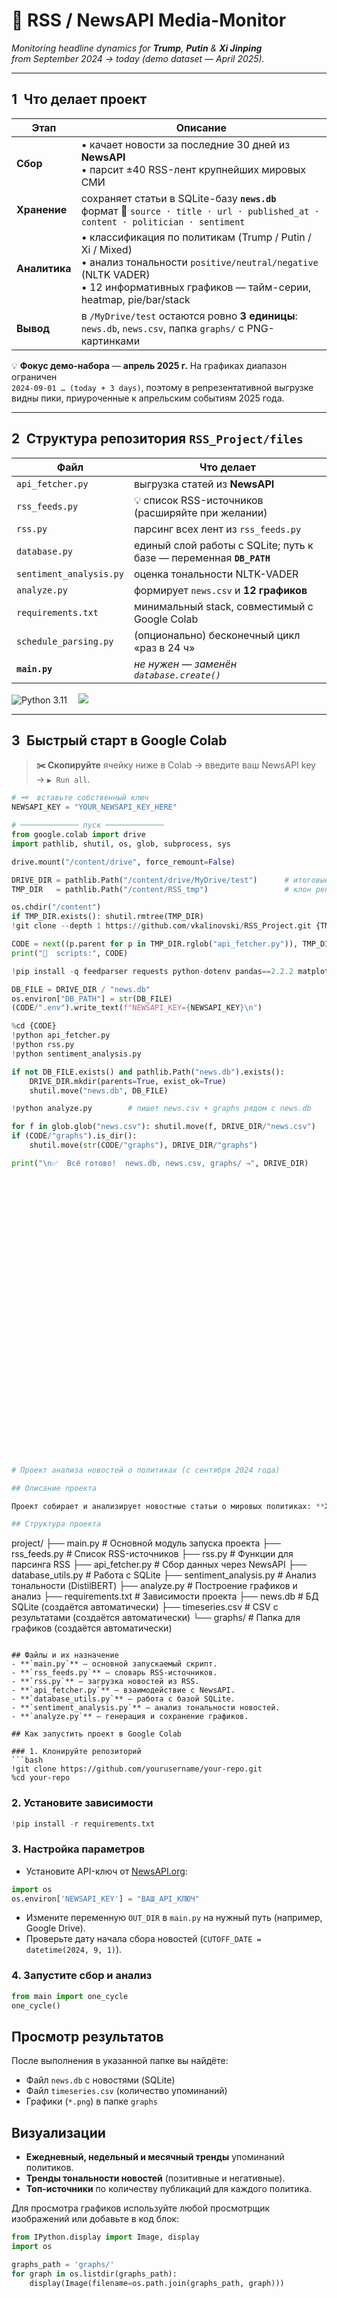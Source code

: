 <!-- ───────────────────────── README.md ───────────────────────── -->

# 📰 RSS / NewsAPI Media-Monitor  
*Monitoring headline dynamics for **Trump**, **Putin** & **Xi Jinping**  
from September 2024 → today (demo dataset — April 2025).*

---

## 1 Что делает проект
| Этап | Описание |
|------|----------|
| **Сбор** | • качает новости за последние 30 дней из **NewsAPI**<br>• парсит ±40 RSS-лент крупнейших мировых СМИ |
| **Хранение** | сохраняет статьи в SQLite-базу **`news.db`**<br>формат 💾 `source · title · url · published_at · content · politician · sentiment` |
| **Аналитика** | • классификация по политикам (Trump / Putin / Xi / Mixed)<br>• анализ тональности `positive/neutral/negative` (NLTK VADER)<br>• 12 информативных графиков — тайм-серии, heatmap, pie/bar/stack |
| **Вывод** | в `/MyDrive/test` остаются ровно **3 единицы**:<br>`news.db`, `news.csv`, папка `graphs/` с PNG-картинками |

💡 **Фокус демо-набора** — **апрель 2025 г.** На графиках диапазон ограничен  
`2024-09-01 … (today + 3 days)`, поэтому в репрезентативной выгрузке
видны пики, приуроченные к апрельским событиям 2025 года.

---

## 2 Структура репозитория `RSS_Project/files`

| Файл | Что делает |
|------|------------|
| `api_fetcher.py` | выгрузка статей из **NewsAPI** |
| `rss_feeds.py`   | 💡 список RSS-источников (расширяйте при желании) |
| `rss.py`         | парсинг всех лент из `rss_feeds.py` |
| `database.py`    | единый слой работы c SQLite; путь к базе — переменная **`DB_PATH`** |
| `sentiment_analysis.py` | оценка тональности NLTK-VADER |
| `analyze.py`     | формирует `news.csv` и **12 графиков** |
| `requirements.txt` | минимальный stack, совместимый с Google Colab |
| `schedule_parsing.py` | (опционально) бесконечный цикл «раз в 24 ч» |
| **`main.py`**    | *не нужен — заменён `database.create()`* |

<img src="https://img.shields.io/badge/python-3.11%2B-blue?logo=python" alt="Python 3.11"> 
<img src="https://img.shields.io/badge/Colab-compatible-yellow?logo=googlecolab">

---

## 3 Быстрый старт в Google Colab

> **✂️ Скопируйте** ячейку ниже в Colab → введите ваш NewsAPI key → `▶︎ Run all`.

```python
# 🗝️  вставьте собственный ключ
NEWSAPI_KEY = "YOUR_NEWSAPI_KEY_HERE"

# ───────────── пуск ─────────────
from google.colab import drive
import pathlib, shutil, os, glob, subprocess, sys

drive.mount("/content/drive", force_remount=False)

DRIVE_DIR = pathlib.Path("/content/drive/MyDrive/test")      # итоговые файлы
TMP_DIR   = pathlib.Path("/content/RSS_tmp")                 # клон репо (RAM)

os.chdir("/content")
if TMP_DIR.exists(): shutil.rmtree(TMP_DIR)
!git clone --depth 1 https://github.com/vkalinovski/RSS_Project.git {TMP_DIR}

CODE = next((p.parent for p in TMP_DIR.rglob("api_fetcher.py")), TMP_DIR)
print("📂  scripts:", CODE)

!pip install -q feedparser requests python-dotenv pandas==2.2.2 matplotlib==3.8.4 nltk tqdm

DB_FILE = DRIVE_DIR / "news.db"
os.environ["DB_PATH"] = str(DB_FILE)
(CODE/".env").write_text(f"NEWSAPI_KEY={NEWSAPI_KEY}\n")

%cd {CODE}
!python api_fetcher.py
!python rss.py
!python sentiment_analysis.py

if not DB_FILE.exists() and pathlib.Path("news.db").exists():
    DRIVE_DIR.mkdir(parents=True, exist_ok=True)
    shutil.move("news.db", DB_FILE)

!python analyze.py        # пишет news.csv + graphs рядом с news.db

for f in glob.glob("news.csv"): shutil.move(f, DRIVE_DIR/"news.csv")
if (CODE/"graphs").is_dir():
    shutil.move(str(CODE/"graphs"), DRIVE_DIR/"graphs")

print("\n✅  Всё готово!  news.db, news.csv, graphs/ →", DRIVE_DIR)


































# Проект анализа новостей о политиках (с сентября 2024 года)

## Описание проекта

Проект собирает и анализирует новостные статьи о мировых политиках: **Xi Jinping**, **Donald Trump** и **Vladimir Putin** с 1 сентября 2024 года. Новости извлекаются из RSS-лент ведущих мировых СМИ и через NewsAPI. Данные хранятся в SQLite и экспортируются в CSV. Выполняется анализ частоты упоминаний и тональности новостей, результаты визуализируются.

## Структура проекта

```
project/
├── main.py                    # Основной модуль запуска проекта
├── rss_feeds.py               # Список RSS-источников
├── rss.py                     # Функции для парсинга RSS
├── api_fetcher.py             # Сбор данных через NewsAPI
├── database_utils.py          # Работа с SQLite
├── sentiment_analysis.py      # Анализ тональности (DistilBERT)
├── analyze.py                 # Построение графиков и анализ
├── requirements.txt           # Зависимости проекта
├── news.db                    # БД SQLite (создаётся автоматически)
├── timeseries.csv             # CSV с результатами (создаётся автоматически)
└── graphs/                    # Папка для графиков (создаётся автоматически)
```

## Файлы и их назначение
- **`main.py`** – основной запускаемый скрипт.
- **`rss_feeds.py`** – словарь RSS-источников.
- **`rss.py`** – загрузка новостей из RSS.
- **`api_fetcher.py`** – взаимодействие с NewsAPI.
- **`database_utils.py`** – работа с базой SQLite.
- **`sentiment_analysis.py`** – анализ тональности новостей.
- **`analyze.py`** – генерация и сохранение графиков.

## Как запустить проект в Google Colab

### 1. Клонируйте репозиторий
```bash
!git clone https://github.com/yourusername/your-repo.git
%cd your-repo
```

### 2. Установите зависимости
```python
!pip install -r requirements.txt
```

### 3. Настройка параметров
- Установите API-ключ от [NewsAPI.org](https://newsapi.org/):
```python
import os
os.environ['NEWSAPI_KEY'] = "ВАШ_API_КЛЮЧ"
```
- Измените переменную `OUT_DIR` в `main.py` на нужный путь (например, Google Drive).
- Проверьте дату начала сбора новостей (`CUTOFF_DATE = datetime(2024, 9, 1)`).

### 4. Запустите сбор и анализ
```python
from main import one_cycle
one_cycle()
```

## Просмотр результатов
После выполнения в указанной папке вы найдёте:
- Файл `news.db` с новостями (SQLite)
- Файл `timeseries.csv` (количество упоминаний)
- Графики (`*.png`) в папке `graphs`

## Визуализации
- **Ежедневный, недельный и месячный тренды** упоминаний политиков.
- **Тренды тональности новостей** (позитивные и негативные).
- **Топ-источники** по количеству публикаций для каждого политика.

Для просмотра графиков используйте любой просмотрщик изображений или добавьте в код блок:
```python
from IPython.display import Image, display
import os

graphs_path = 'graphs/'
for graph in os.listdir(graphs_path):
    display(Image(filename=os.path.join(graphs_path, graph)))
```




